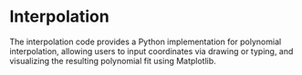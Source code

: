 # Interpolation
The interpolation code provides a Python implementation for polynomial interpolation, allowing users to input coordinates via drawing or typing, and visualizing the resulting polynomial fit using Matplotlib.

